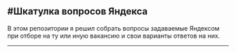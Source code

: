 #Шкатулка вопросов Яндекса
---
В этом репозитории я решил собрать вопросы задаваемые Яндексом при отборе на ту или иную вакансию и свои варианты ответов на них.

---